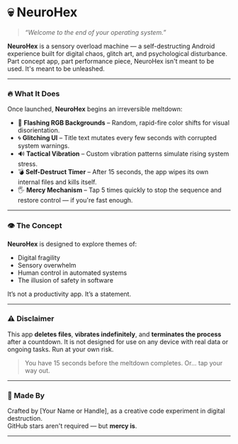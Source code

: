 # 💀 NeuroHex

> _“Welcome to the end of your operating system.”_

**NeuroHex** is a sensory overload machine — a self-destructing Android experience built for digital chaos, glitch art, and psychological disturbance. Part concept app, part performance piece, NeuroHex isn't meant to be used. It's meant to be unleashed.

---

### 🔥 What It Does

Once launched, **NeuroHex** begins an irreversible meltdown:

- 🎨 **Flashing RGB Backgrounds** – Random, rapid-fire color shifts for visual disorientation.
- 🌀 **Glitching UI** – Title text mutates every few seconds with corrupted system warnings.
- 🔊 **Tactical Vibration** – Custom vibration patterns simulate rising system stress.
- 💣 **Self-Destruct Timer** – After 15 seconds, the app wipes its own internal files and kills itself.
- 🖐️ **Mercy Mechanism** – Tap 5 times quickly to stop the sequence and restore control — if you're fast enough.

---

### 👁️ The Concept

**NeuroHex** is designed to explore themes of:

- Digital fragility
- Sensory overwhelm
- Human control in automated systems
- The illusion of safety in software

It’s not a productivity app. It’s a statement.

---

### ⚠️ Disclaimer

This app **deletes files**, **vibrates indefinitely**, and **terminates the process** after a countdown. It is not designed for use on any device with real data or ongoing tasks. Run at your own risk.

> You have 15 seconds before the meltdown completes. Or... tap your way out.

---

### 🧠 Made By

Crafted by [Your Name or Handle], as a creative code experiment in digital destruction.  
GitHub stars aren't required — but **mercy is**.

---
